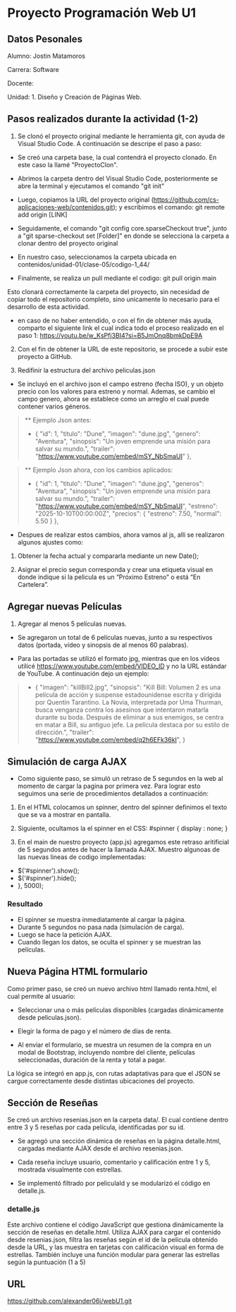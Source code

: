# Proyecto Programación Web U1

## Datos Pesonales
Alumno: Jostin Matamoros

Carrera: Software

Docente:

Unidad: 1. Diseño y Creación de Páginas Web.

## Pasos realizados durante la actividad (1-2)
1. Se clonó el proyecto original mediante le herramienta git, con ayuda de Visual Studio Code. A continuación se descripe el paso a paso:

- Se creó una carpeta base, la cual contendrá el proyecto clonado. En este caso la llamé "ProyectoClon".

- Abrimos la carpeta dentro del Visual Studio Code, posteriormente se abre la terminal y ejecutamos el comando "git init"

- Luego, copiamos la URL del proyecto original (https://github.com/cs-aplicaciones-web/contenidos.git); y escribimos el comando: git remote add origin [LINK]

- Seguidamente, el comando "git config core.sparseCheckout true", junto a "git sparse-checkout set [Folder]" en donde se selecciona la carpeta a clonar dentro del proyecto original

- En nuestro caso, seleccionamos la carpeta ubicada en contenidos/unidad-01/clase-05/codigo-1_44/

- Finalmente, se realiza un pull mediante el codigo: git pull origin main

Esto clonará correctamente la carpeta del proyecto, sin necesidad de copiar todo el repositorio completo, sino unicamente lo necesario para el desarrollo de esta actividad.

- en caso de no haber entendido, o con el fin de obtener más ayuda, comparto el siguiente link el cual indica todo el proceso realizado en el paso 1: https://youtu.be/w_KsPfj3BI4?si=B5JmOnq8bmkDpE9A

2. Con el fin de obtener la URL de este repositorio, se procede a subir este proyecto a GitHub. 

3. Redifinir la estructura del archivo peliculas.json
- Se incluyó en el archivo json el campo estreno (fecha ISO), y un objeto precio con los valores para estreno y normal. Ademas, se cambio el campo  genero, ahora se establece como un arreglo el cual puede contener varios géneros.

>** Ejemplo Json antes:
>*   {
    "id": 1,
    "titulo": "Dune",
    "imagen": "dune.jpg",
    "genero": "Aventura",
    "sinopsis": "Un joven emprende una misión para salvar su mundo.",
    "trailer": "https://www.youtube.com/embed/mSY_NbSmaUI"
  },

>** Ejemplo Json ahora, con los cambios aplicados:
>*   {
    "id": 1,
    "titulo": "Dune",
    "imagen": "dune.jpg",
    "generos": "Aventura",
    "sinopsis": "Un joven emprende una misión para salvar su mundo.",
    "trailer": "https://www.youtube.com/embed/mSY_NbSmaUI",
    "estreno": "2025-10-10T00:00:00Z",
    "precios": {
      "estreno": 7.50,
      "normal": 5.50
    }
  },

- Despues de realizar estos cambios, ahora vamos al js, allí se realizaron algunos ajustes como: 
 1. Obtener la fecha actual y compararla mediante un new Date();

 2. Asignar el precio segun corresponda y crear una etiqueta visual en donde indique si la pelicula es un “Próximo Estreno” o está “En Cartelera”.


## Agregar nuevas Películas
1. Agregar al menos 5 películas nuevas.
- Se agregaron un total de 6 películas nuevas, junto a su respectivos datos (portada, vídeo y sinopsis de al menos 60 palabras).

- Para las portadas se utilizó el formato jpg, mientras que en los vídeos utilicé  https://www.youtube.com/embed/VIDEO_ID y no  la URL estándar de YouTube. A continuación dejo un ejemplo:

>*  {
    "imagen": "killBill2.jpg",
    "sinopsis": "Kill Bill: Volumen 2 es una película de acción y suspense estadounidense escrita y dirigida por Quentin Tarantino. La Novia, interpretada por Uma Thurman, busca venganza contra los asesinos que intentaron matarla durante su boda. Después de eliminar a sus enemigos, se centra en matar a Bill, su antiguo jefe. La película destaca por su estilo de dirección.",
    "trailer": "https://www.youtube.com/embed/q2h6EFk36kI",
    }

## Simulación de carga AJAX 
- Como siguiente paso, se simuló un retraso de 5 segundos en la web al momento de cargar la pagina por primera vez. Para lograr esto seguimos una serie de procedimientos detallados a continuación:
1. En el HTML colocamos un spinner, dentro del spinner definimos el texto que se va a mostrar en pantalla.

2. Siguiente, ocultamos la el spinner en el CSS:
  #spinner {
    display : none;
  }

3. En el main de nuestro proyecto (app.js) agregamos este retraso aritificial de 5 segundos antes de hacer la llamada AJAX. Muestro algunoas de las nuevas lineas de codigo implementadas:
- $('#spinner').show();
- $('#spinner').hide();
- }, 5000); 

### Resultado 
- El spinner se muestra inmediatamente al cargar la página.
- Durante 5 segundos no pasa nada (simulación de carga).
- Luego se hace la petición AJAX.
- Cuando llegan los datos, se oculta el spinner y se muestran las películas.

## Nueva Página HTML formulario
Como primer paso, se creó un nuevo archivo html llamado renta.html, el cual permite al usuario:

- Seleccionar una o más películas disponibles (cargadas dinámicamente desde peliculas.json).

- Elegir la forma de pago y el número de días de renta.

- Al enviar el formulario, se muestra un resumen de la compra en un modal de Bootstrap, incluyendo nombre del cliente, películas seleccionadas, duración de la renta y total a pagar.

La lógica se integró en app.js, con rutas adaptativas para que el JSON se cargue correctamente desde distintas ubicaciones del proyecto.

## Sección de Reseñas
Se creó un archivo resenias.json en la carpeta data/. El cual contiene
dentro entre 3 y 5 reseñas por cada película, identificadas por su id.

- Se agregó una sección dinámica de reseñas en la página detalle.html, cargadas mediante AJAX desde el archivo resenias.json. 

- Cada reseña incluye usuario, comentario y calificación entre 1 y 5, mostrada visualmente con estrellas.

- Se implementó filtrado por peliculaId y se modularizó el código en detalle.js.

### detalle.js 
Este archivo contiene el código JavaScript que gestiona dinámicamente la sección de reseñas en detalle.html. Utiliza AJAX para cargar el contenido desde resenias.json, filtra las reseñas según el id de la película obtenido desde la URL, y las muestra en tarjetas con calificación visual en forma de estrellas. También incluye una función modular para generar las estrellas según la puntuación (1 a 5)

## URL 
https://github.com/alexander06j/webU1.git
